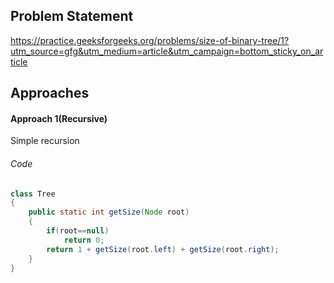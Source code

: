 ## Problem Statement
https://practice.geeksforgeeks.org/problems/size-of-binary-tree/1?utm_source=gfg&utm_medium=article&utm_campaign=bottom_sticky_on_article

## Approaches
#### Approach 1(Recursive)
Simple recursion

###### Code
```java
class Tree
{
	public static int getSize(Node root)
	{
        if(root==null)
            return 0;
        return 1 + getSize(root.left) + getSize(root.right);
    }
}
```